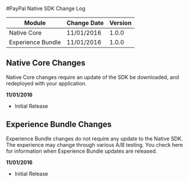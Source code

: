 #PayPal Native SDK Change Log


| Module                | Change Date | Version |
|-----------------------|-------------|---------|
| Native Core           | 11/01/2016  |  1.0.0  |
| Experience Bundle     | 11/01/2016  |  1.0.0  |


## Native Core Changes

Native Core changes require an update of the SDK be downloaded, and redeployed with your application.


**11/01/2016**

* Initial Release

## Experience Bundle Changes

Experience Bundle changes do not require any update to the Native SDK. The experience may change through various A/B testing. You check here for information when Experience Bundle updates are released.

**11/01/2016**

* Initial Release